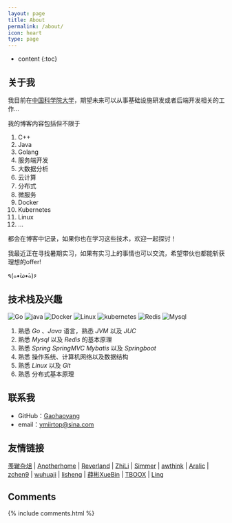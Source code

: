 ```yaml
---
layout: page
title: About
permalink: /about/
icon: heart
type: page
---
```


* content
{:toc}

## 关于我

我目前在[中国科学院大学](https://www.ucas.ac.cn/)，期望未来可以从事基础设施研发或者后端开发相关的工作...

我的博客内容包括但不限于
1. C++  
2. Java  
3. Golang  
4. 服务端开发  
5. 大数据分析  
6. 云计算  
7. 分布式  
8. 微服务  
9. Docker  
10. Kubernetes  
11. Linux 
12. ...

都会在博客中记录，如果你也在学习这些技术，欢迎一起探讨！

我最近正在寻找暑期实习，如果有实习上的事情也可以交流，希望带伙也都能斩获理想的offer!

٩(๑•̀ω•́๑)۶

## 技术栈及兴趣
<img src="{{ site.baseurl }}/assets/icons/go.svg" alt="Go" class="interest">
<img src="{{ site.baseurl }}/assets/icons/java.svg" alt="java" class="interest">
<img src="{{ site.baseurl }}/assets/icons/docker.svg" alt="Docker" class="interest">
<img src="{{ site.baseurl }}/assets/icons/linux.svg" alt="Linux" class="interest">
<img src="{{ site.baseurl }}/assets/icons/kubernetes.svg" alt="kubernetes" class="interest">
<img src="{{ site.baseurl }}/assets/icons/redis.svg" alt="Redis" class="interest">
<img src="{{ site.baseurl }}/assets/icons/mysql.svg" alt="Mysql" class="interest">

1. 熟悉 _Go_ 、_Java_ 语言，熟悉 _JVM_ 以及 _JUC_   
2. 熟悉 _Mysql_ 以及 _Redis_ 的基本原理
3. 熟悉 _Spring_ _SpringMVC_ _Mybatis_ 以及 _Springboot_ 
4. 熟悉 操作系统、计算机网络以及数据结构
5. 熟悉 _Linux_ 以及 _Git_ 
6. 熟悉 分布式基本原理


## 联系我

* GitHub：[Gaohaoyang](https://github.com/lim-yoona)
* email：ymiirtop@sina.com


## 友情链接

[羡辙杂俎](http://zhangwenli.com/blog) \| [Anotherhome](https://www.anotherhome.net) \| [Reverland](http://reverland.org/) \| [ZhiLi](http://lizhipower.github.io/) \| [Simmer](http://simmer-jun.github.io/) \| [awthink](http://awthink.net/) \| [Aralic](http://aralic.github.io/) \| [zchen9](http://www.chen9.info/) \| [wuhuaji](http://wuhuaji.me/) \| [lisheng](http://www.lishengcn.cn/) \| [薛彬XueBin](http://axuebin.com/blog/) \| [TBOOX](http://www.tboox.org/cn/) \|  [Ling](http://linglinyp.com/)

## Comments

{% include comments.html %}
